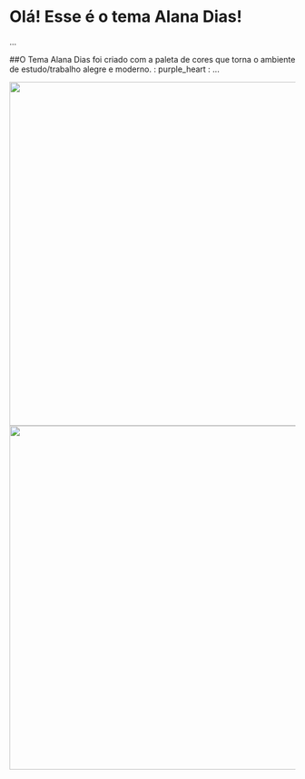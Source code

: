 # Olá! Esse é o tema Alana Dias! 
...

##O Tema Alana Dias foi criado com a paleta de cores que torna o ambiente de estudo/trabalho alegre e moderno. : purple_heart : 
...

<img height="606" width="1117" src="https://imagizer.imageshack.com/img924/1702/Fipdn4.png
">
<img  height="606" width="1117"  src="https://imagizer.imageshack.com/img924/1702/Fipdn4.png
">



